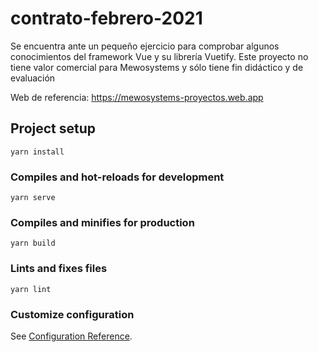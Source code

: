 # contrato-febrero-2021
Se encuentra ante un pequeño ejercicio para comprobar algunos conocimientos del framework Vue y su librería Vuetify. Este proyecto no tiene valor comercial para Mewosystems y sólo tiene fin didáctico y de evaluación

Web de referencia: https://mewosystems-proyectos.web.app
## Project setup
```
yarn install
```

### Compiles and hot-reloads for development
```
yarn serve
```

### Compiles and minifies for production
```
yarn build
```

### Lints and fixes files
```
yarn lint
```

### Customize configuration
See [Configuration Reference](https://cli.vuejs.org/config/).
